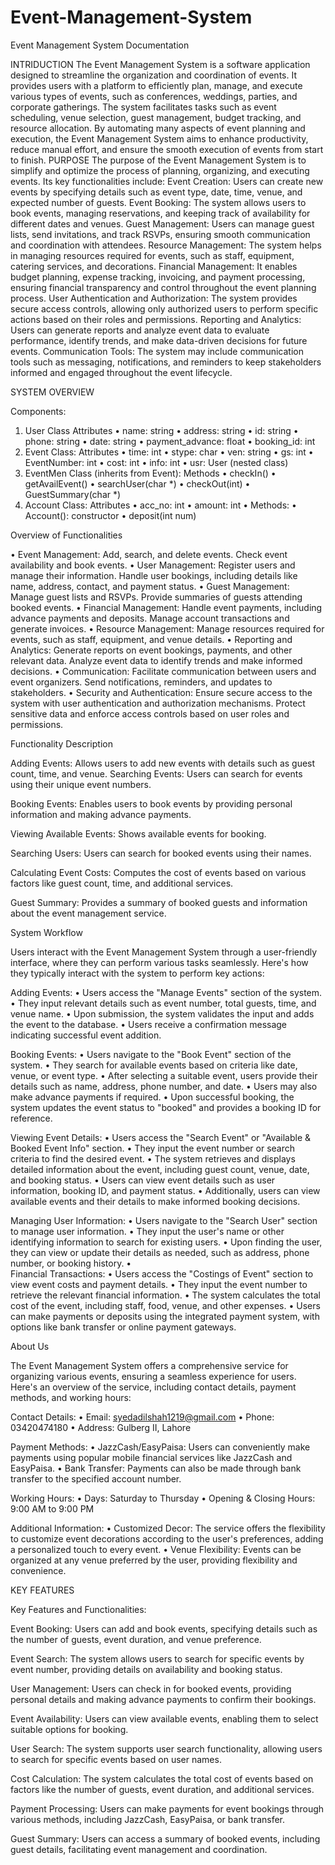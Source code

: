  # Event-Management-System
Event Management System
Documentation

INTRIDUCTION
The Event Management System is a software application designed to streamline the organization and coordination of events. It provides users with a platform to efficiently plan, manage, and execute various types of events, such as conferences, weddings, parties, and corporate gatherings. The system facilitates tasks such as event scheduling, venue selection, guest management, budget tracking, and resource allocation. By automating many aspects of event planning and execution, the Event Management System aims to enhance productivity, reduce manual effort, and ensure the smooth execution of events from start to finish.
PURPOSE
The purpose of the Event Management System is to simplify and optimize the process of planning, organizing, and executing events. Its key functionalities include:
Event Creation: Users can create new events by specifying details such as event type, date, time, venue, and expected number of guests.
Event Booking: The system allows users to book events, managing reservations, and keeping track of availability for different dates and venues.
Guest Management: Users can manage guest lists, send invitations, and track RSVPs, ensuring smooth communication and coordination with attendees.
Resource Management: The system helps in managing resources required for events, such as staff, equipment, catering services, and decorations.
Financial Management: It enables budget planning, expense tracking, invoicing, and payment processing, ensuring financial transparency and control throughout the event planning process.
User Authentication and Authorization: The system provides secure access controls, allowing only authorized users to perform specific actions based on their roles and permissions.
Reporting and Analytics: Users can generate reports and analyze event data to evaluate performance, identify trends, and make data-driven decisions for future events.
Communication Tools: The system may include communication tools such as messaging, notifications, and reminders to keep stakeholders informed and engaged throughout the event lifecycle.

SYSTEM OVERVIEW

Components:
1.	User Class
Attributes
•	name: string
•	address: string
•	id: string
•	phone: string
•	date: string
•	payment_advance: float
•	booking_id: int
2.	Event Class:
Attributes
•	time: int
•	stype: char
•	ven: string
•	gs: int
•	EventNumber: int
•	cost: int
•	info: int
•	usr: User (nested class)
3.	EventMen Class (inherits from Event):
Methods
•	checkIn()
•	getAvailEvent()
•	searchUser(char *)
•	checkOut(int)
•	GuestSummary(char *)
4.	Account Class:
Attributes
•	acc_no: int
•	amount: int
•	Methods:
•	Account(): constructor
•	deposit(int num)


Overview of Functionalities

•	Event Management:
Add, search, and delete events.
Check event availability and book events.
•	User Management:
Register users and manage their information.
Handle user bookings, including details like name, address, contact, and payment status.
•	Guest Management:
Manage guest lists and RSVPs.
Provide summaries of guests attending booked events.
•	Financial Management:
Handle event payments, including advance payments and deposits.
Manage account transactions and generate invoices.
•	Resource Management:
Manage resources required for events, such as staff, equipment, and venue details.
•	Reporting and Analytics:
Generate reports on event bookings, payments, and other relevant data.
Analyze event data to identify trends and make informed decisions.
•	Communication:
Facilitate communication between users and event organizers.
Send notifications, reminders, and updates to stakeholders.
•	Security and Authentication:
Ensure secure access to the system with user authentication and authorization mechanisms.
Protect sensitive data and enforce access controls based on user roles and permissions.




Functionality Description

Adding Events:
Allows users to add new events with details such as guest count, time, and venue.
Searching Events: Users can search for events using their unique event numbers.

Booking Events: 
Enables users to book events by providing personal information and making advance payments.

Viewing Available Events: 
Shows available events for booking.

Searching Users:
 Users can search for booked events using their names.

Calculating Event Costs: 
Computes the cost of events based on various factors like guest count, time, and additional services.

Guest Summary: 
Provides a summary of booked guests and information about the event management service.










System Workflow

Users interact with the Event Management System through a user-friendly interface, where they can perform various tasks seamlessly. Here's how they typically interact with the system to perform key actions:

Adding Events:
•	Users access the "Manage Events" section of the system.
•	They input relevant details such as event number, total guests, time, and venue name.
•	Upon submission, the system validates the input and adds the event to the database.
•	Users receive a confirmation message indicating successful event addition.

Booking Events:
•	Users navigate to the "Book Event" section of the system.
•	They search for available events based on criteria like date, venue, or event type.
•	After selecting a suitable event, users provide their details such as name, address, phone number, and date.
•	Users may also make advance payments if required.
•	Upon successful booking, the system updates the event status to "booked" and provides a booking ID for reference.

Viewing Event Details:
•	Users access the "Search Event" or "Available & Booked Event Info" section.
•	They input the event number or search criteria to find the desired event.
•	The system retrieves and displays detailed information about the event, including guest count, venue, date, and booking status.
•	Users can view event details such as user information, booking ID, and payment status.
•	Additionally, users can view available events and their details to make informed booking decisions.

Managing User Information:
•	Users navigate to the "Search User" section to manage user information.
•	They input the user's name or other identifying information to search for existing users.
•	Upon finding the user, they can view or update their details as needed, such as address, phone number, or booking history.
•	
Financial Transactions:
•	Users access the "Costings of Event" section to view event costs and payment details.
•	They input the event number to retrieve the relevant financial information.
•	The system calculates the total cost of the event, including staff, food, venue, and other expenses.
•	Users can make payments or deposits using the integrated payment system, with options like bank transfer or online payment gateways.
















About Us

The Event Management System offers a comprehensive service for organizing various events, ensuring a seamless experience for users. Here's an overview of the service, including contact details, payment methods, and working hours:

Contact Details:
•	Email: syedadilshah1219@gmail.com
•	Phone: 03420474180
•	Address: Gulberg II, Lahore

Payment Methods:
•	JazzCash/EasyPaisa: Users can conveniently make payments using popular mobile financial services like JazzCash and EasyPaisa.
•	Bank Transfer: Payments can also be made through bank transfer to the specified account number.

Working Hours:
•	Days: Saturday to Thursday
•	Opening & Closing Hours: 9:00 AM to 9:00 PM

Additional Information:
•	Customized Decor: The service offers the flexibility to customize event decorations according to the user's preferences, adding a personalized touch to every event.
•	Venue Flexibility: Events can be organized at any venue preferred by the user, providing flexibility and convenience.






KEY FEATURES

Key Features and Functionalities:

Event Booking: 
Users can add and book events, specifying details such as the number of guests, event duration, and venue preference.

Event Search: 
The system allows users to search for specific events by event number, providing details on availability and booking status.

User Management: 
Users can check in for booked events, providing personal details and making advance payments to confirm their bookings.

Event Availability: 
Users can view available events, enabling them to select suitable options for booking.

User Search: 
The system supports user search functionality, allowing users to search for specific events based on user names.

Cost Calculation: 
The system calculates the total cost of events based on factors like the number of guests, event duration, and additional services.

Payment Processing: 
Users can make payments for event bookings through various methods, including JazzCash, EasyPaisa, or bank transfer.

Guest Summary: 
Users can access a summary of booked events, including guest details, facilitating event management and coordination.

